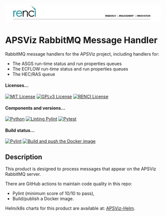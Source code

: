 <!--
SPDX-FileCopyrightText: 2022 Renaissance Computing Institute. All rights reserved.
SPDX-FileCopyrightText: 2023 Renaissance Computing Institute. All rights reserved.

SPDX-License-Identifier: GPL-3.0-or-later
SPDX-License-Identifier: LicenseRef-RENCI
SPDX-License-Identifier: MIT
-->

![image not found](renci-logo.png "RENCI")

# APSViz RabbitMQ Message Handler
RabbitMQ message handlers for the APSViz project, including handlers for:
 - The ASGS run-time status and run properties queues
 - The ECFLOW run-time status and run properties queues
 - The HEC/RAS queue

#### Licenses...
[![MIT License](https://img.shields.io/badge/License-MIT-orange.svg)](https://github.com/RENCI/APSViz-Msg-Handler/tree/master/LICENSE)
[![GPLv3 License](https://img.shields.io/badge/License-GPL%20v3-yellow.svg)](https://opensource.org/licenses/)
[![RENCI License](https://img.shields.io/badge/License-RENCI-blue.svg)](https://www.renci.org/)
#### Components and versions...
[![Python](https://img.shields.io/badge/Python-3.11.7-orange)](https://github.com/python/cpython)
[![Linting Pylint](https://img.shields.io/badge/Pylint-%203.0.3-yellow)](https://github.com/PyCQA/pylint)
[![Pytest](https://img.shields.io/badge/Pytest-%207.4.4-blue)](https://github.com/pytest-dev/pytest)
#### Build status...
[![Pylint](https://github.com/RENCI/APSViz-Msg-Handler/actions/workflows/pylint.yml/badge.svg)](https://github.com/RENCI/APSViz-Msg-Handler/actions/workflows/pylint.yml)
[![Build and push the Docker image](https://github.com/RENCI/APSViz-Msg-Handler/actions/workflows/image-push.yml/badge.svg)](https://github.com/RENCI/APSViz-Msg-Handler/actions/workflows/image-push.yml)

## Description
This product is designed to process messages that appear on the APSViz RabbitMQ server.

There are GitHub actions to maintain code quality in this repo:
 - Pylint (minimum score of 10/10 to pass),
 - Build/publish a Docker image.

Helm/k8s charts for this product are available at: [APSViz-Helm](https://github.com/RENCI/apsviz-helm/tree/main/apsviz-msg-handler).
